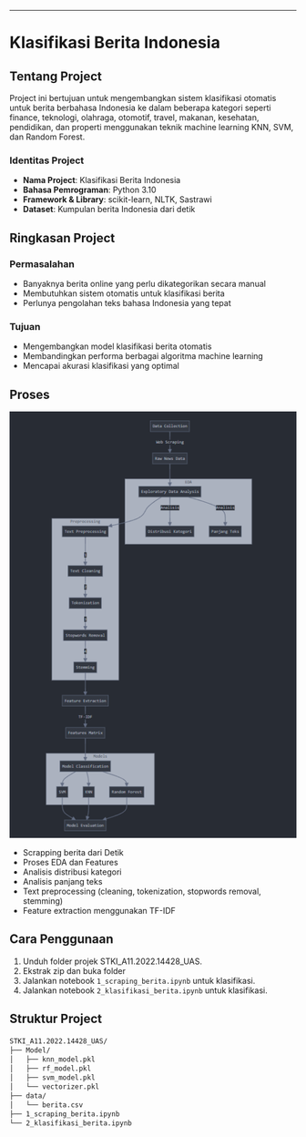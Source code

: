 ---

# Klasifikasi Berita Indonesia

## Tentang Project
Project ini bertujuan untuk mengembangkan sistem klasifikasi otomatis untuk berita berbahasa Indonesia ke dalam beberapa kategori seperti finance, teknologi, olahraga, otomotif, travel, makanan, kesehatan, pendidikan, dan properti menggunakan teknik machine learning KNN, SVM, dan Random Forest.

### Identitas Project
- **Nama Project**: Klasifikasi Berita Indonesia
- **Bahasa Pemrograman**: Python 3.10
- **Framework & Library**: scikit-learn, NLTK, Sastrawi
- **Dataset**: Kumpulan berita Indonesia dari detik

## Ringkasan Project

### Permasalahan
- Banyaknya berita online yang perlu dikategorikan secara manual
- Membutuhkan sistem otomatis untuk klasifikasi berita
- Perlunya pengolahan teks bahasa Indonesia yang tepat

### Tujuan
- Mengembangkan model klasifikasi berita otomatis
- Membandingkan performa berbagai algoritma machine learning
- Mencapai akurasi klasifikasi yang optimal

## Proses

![diagram](diagram.png)

- Scrapping berita dari Detik
- Proses EDA dan Features
- Analisis distribusi kategori
- Analisis panjang teks
- Text preprocessing (cleaning, tokenization, stopwords removal, stemming)
- Feature extraction menggunakan TF-IDF

## Cara Penggunaan
1. Unduh folder projek STKI_A11.2022.14428_UAS.
2. Ekstrak zip dan buka folder
3. Jalankan notebook `1_scraping_berita.ipynb` untuk klasifikasi.
4. Jalankan notebook `2_klasifikasi_berita.ipynb` untuk klasifikasi.

## Struktur Project
```
STKI_A11.2022.14428_UAS/
├── Model/
│   ├── knn_model.pkl
│   ├── rf_model.pkl
│   ├── svm_model.pkl
│   └── vectorizer.pkl
├── data/
│   └── berita.csv
├── 1_scraping_berita.ipynb
└── 2_klasifikasi_berita.ipynb
```
